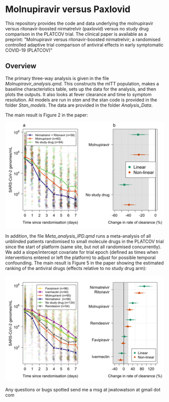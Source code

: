 # Molnupiravir versus Paxlovid
 
 This repository provides the code and data underlying the molnupiravir versus ritonavir-boosted nirmatrelvir (paxlovid) versus no study drug comparison in the PLATCOV trial. The clinical paper is available as a preprint: "Molnupiravir versus ritonavir-boosted nirmatrelvir; a randomised controlled adaptive trial comparison of antiviral effects in early symptomatic COVID-19 (PLATCOV)"
 
 
## Overview

The primary three-way analysis is given in the file *Molnupiravir_analysis.qmd*. This constructs the mITT population, makes a baseline characteristics table, sets up the data for the analysis, and then plots the outputs. It also looks at fever clearance and time to symptom resolution. All models are run in *stan* and the stan code is provided in the folder *Stan_models*. The data are provided in the folder *Analysis_Data*.

The main result is Figure 2 in the paper:


![](Molnupiravir_analysis_files/figure-html/Figure_main-1.png "Comparison of viral clearance in the three randomised arms")


In addition, the file *Meta_analysis_IPD.qmd* runs a meta-analysis of all unblinded patients randomised to small molecule drugs in the PLATCOV trial since the start of platform (same site, but not all randomised concurrently). We add a slope/intercept covariate for trial epoch (defined as times when interventions entered or left the platform) to adjust for possible temporal confounding. The main result is Figure 5 in the paper showing the estimated ranking of the antiviral drugs (effects relative to no study drug arm):

![](Meta_analysis_IPD_files/figure-html/Meta_analysis_main-1.png "Comparison of viral clearance in across all small molecule drugs studied")


Any questions or bugs spotted send me a msg at jwatowatson at gmail dot com
